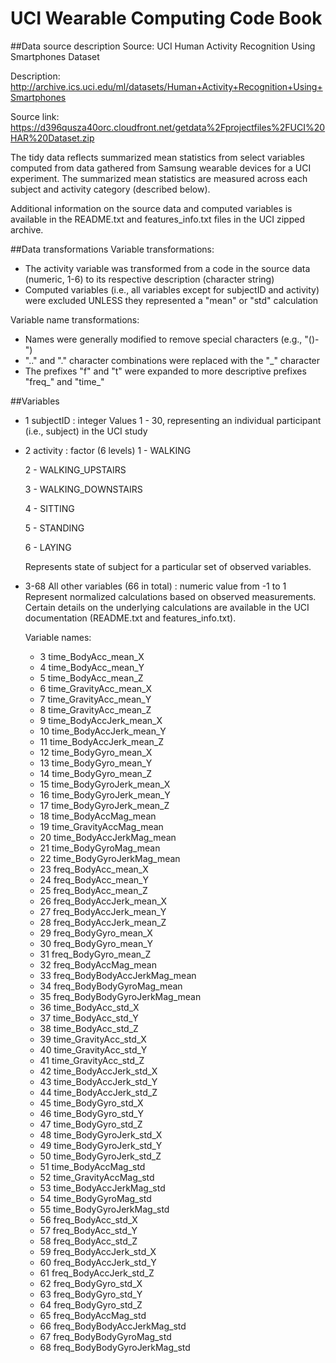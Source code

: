 UCI Wearable Computing Code Book
================================
##Data source description
Source: UCI Human Activity Recognition Using Smartphones Dataset

Description: http://archive.ics.uci.edu/ml/datasets/Human+Activity+Recognition+Using+Smartphones 

Source link: https://d396qusza40orc.cloudfront.net/getdata%2Fprojectfiles%2FUCI%20HAR%20Dataset.zip 

The tidy data reflects summarized mean statistics from select variables computed from data gathered from Samsung wearable devices for a UCI experiment. The summarized mean statistics are measured across each subject and activity category (described below).

Additional information on the source data and computed variables is available in the README.txt and features\_info.txt files in the UCI zipped archive.

##Data transformations
Variable transformations:
* The activity variable was transformed from a code in the source data (numeric, 1-6) to its respective description (character string)
* Computed variables (i.e., all variables except for subjectID and activity) were excluded UNLESS they represented a "mean" or "std" calculation

Variable name transformations:
* Names were generally modified to remove special characters (e.g., "()-")
* ".." and "." character combinations were replaced with the "\_" character
* The prefixes "f" and "t" were expanded to more descriptive prefixes "freq\_" and "time\_"

##Variables
* 1	subjectID : integer
	Values 1 - 30, representing an individual participant (i.e., subject) in the UCI study
	
* 2	activity : factor (6 levels)
	1 - WALKING
	
	2 - WALKING\_UPSTAIRS
	
	3 - WALKING\_DOWNSTAIRS
	
	4 - SITTING
	
	5 - STANDING
	
	6 - LAYING
	
	Represents state of subject for a particular set of observed variables.

* 3-68	All other variables (66 in total) : numeric value from -1 to 1
	Represent normalized calculations based on observed measurements. Certain details on the underlying calculations are available in the UCI documentation (README.txt and features\_info.txt). 
	
	Variable names:
	* 3	time\_BodyAcc\_mean\_X
	* 4	time\_BodyAcc\_mean\_Y
	* 5	time\_BodyAcc\_mean\_Z
	* 6	time\_GravityAcc\_mean\_X
	* 7	time\_GravityAcc\_mean\_Y
	* 8	time\_GravityAcc\_mean\_Z
	* 9	time\_BodyAccJerk\_mean\_X
	* 10	time\_BodyAccJerk\_mean\_Y
	* 11	time\_BodyAccJerk\_mean\_Z
	* 12	time\_BodyGyro\_mean\_X
	* 13	time\_BodyGyro\_mean\_Y
	* 14	time\_BodyGyro\_mean\_Z
	* 15	time\_BodyGyroJerk\_mean\_X
	* 16	time\_BodyGyroJerk\_mean\_Y
	* 17	time\_BodyGyroJerk\_mean\_Z
	* 18	time\_BodyAccMag\_mean
	* 19	time\_GravityAccMag\_mean
	* 20	time\_BodyAccJerkMag\_mean
	* 21	time\_BodyGyroMag\_mean
	* 22	time\_BodyGyroJerkMag\_mean
	* 23	freq\_BodyAcc\_mean\_X
	* 24	freq\_BodyAcc\_mean\_Y
	* 25	freq\_BodyAcc\_mean\_Z
	* 26	freq\_BodyAccJerk\_mean\_X
	* 27	freq\_BodyAccJerk\_mean\_Y
	* 28	freq\_BodyAccJerk\_mean\_Z
	* 29	freq\_BodyGyro\_mean\_X
	* 30	freq\_BodyGyro\_mean\_Y
	* 31	freq\_BodyGyro\_mean\_Z
	* 32	freq\_BodyAccMag\_mean
	* 33	freq\_BodyBodyAccJerkMag\_mean
	* 34	freq\_BodyBodyGyroMag\_mean
	* 35	freq\_BodyBodyGyroJerkMag\_mean
	* 36	time\_BodyAcc\_std\_X
	* 37	time\_BodyAcc\_std\_Y
	* 38	time\_BodyAcc\_std\_Z
	* 39	time\_GravityAcc\_std\_X
	* 40	time\_GravityAcc\_std\_Y
	* 41	time\_GravityAcc\_std\_Z
	* 42	time\_BodyAccJerk\_std\_X
	* 43	time\_BodyAccJerk\_std\_Y
	* 44	time\_BodyAccJerk\_std\_Z
	* 45	time\_BodyGyro\_std\_X
	* 46	time\_BodyGyro\_std\_Y
	* 47	time\_BodyGyro\_std\_Z
	* 48	time\_BodyGyroJerk\_std\_X
	* 49	time\_BodyGyroJerk\_std\_Y
	* 50	time\_BodyGyroJerk\_std\_Z
	* 51	time\_BodyAccMag\_std
	* 52	time\_GravityAccMag\_std
	* 53	time\_BodyAccJerkMag\_std
	* 54	time\_BodyGyroMag\_std
	* 55	time\_BodyGyroJerkMag\_std
	* 56	freq\_BodyAcc\_std\_X
	* 57	freq\_BodyAcc\_std\_Y
	* 58	freq\_BodyAcc\_std\_Z
	* 59	freq\_BodyAccJerk\_std\_X
	* 60	freq\_BodyAccJerk\_std\_Y
	* 61	freq\_BodyAccJerk\_std\_Z
	* 62	freq\_BodyGyro\_std\_X
	* 63	freq\_BodyGyro\_std\_Y
	* 64	freq\_BodyGyro\_std\_Z
	* 65	freq\_BodyAccMag\_std
	* 66	freq\_BodyBodyAccJerkMag\_std
	* 67	freq\_BodyBodyGyroMag\_std
	* 68	freq\_BodyBodyGyroJerkMag\_std

